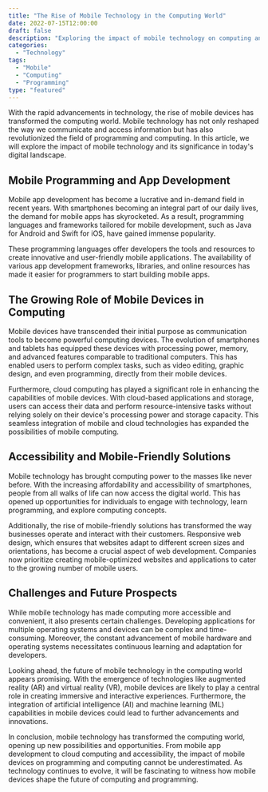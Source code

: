 ```yaml
--- 
title: "The Rise of Mobile Technology in the Computing World" 
date: 2022-07-15T12:00:00 
draft: false 
description: "Exploring the impact of mobile technology on computing and programming" 
categories: 
  - "Technology" 
tags: 
  - "Mobile" 
  - "Computing" 
  - "Programming" 
type: "featured" 
--- 
```


With the rapid advancements in technology, the rise of mobile devices has transformed the computing world. Mobile technology has not only reshaped the way we communicate and access information but has also revolutionized the field of programming and computing. In this article, we will explore the impact of mobile technology and its significance in today's digital landscape.

## Mobile Programming and App Development

Mobile app development has become a lucrative and in-demand field in recent years. With smartphones becoming an integral part of our daily lives, the demand for mobile apps has skyrocketed. As a result, programming languages and frameworks tailored for mobile development, such as Java for Android and Swift for iOS, have gained immense popularity.

These programming languages offer developers the tools and resources to create innovative and user-friendly mobile applications. The availability of various app development frameworks, libraries, and online resources has made it easier for programmers to start building mobile apps.

## The Growing Role of Mobile Devices in Computing

Mobile devices have transcended their initial purpose as communication tools to become powerful computing devices. The evolution of smartphones and tablets has equipped these devices with processing power, memory, and advanced features comparable to traditional computers. This has enabled users to perform complex tasks, such as video editing, graphic design, and even programming, directly from their mobile devices.

Furthermore, cloud computing has played a significant role in enhancing the capabilities of mobile devices. With cloud-based applications and storage, users can access their data and perform resource-intensive tasks without relying solely on their device's processing power and storage capacity. This seamless integration of mobile and cloud technologies has expanded the possibilities of mobile computing.

## Accessibility and Mobile-Friendly Solutions

Mobile technology has brought computing power to the masses like never before. With the increasing affordability and accessibility of smartphones, people from all walks of life can now access the digital world. This has opened up opportunities for individuals to engage with technology, learn programming, and explore computing concepts.

Additionally, the rise of mobile-friendly solutions has transformed the way businesses operate and interact with their customers. Responsive web design, which ensures that websites adapt to different screen sizes and orientations, has become a crucial aspect of web development. Companies now prioritize creating mobile-optimized websites and applications to cater to the growing number of mobile users.

## Challenges and Future Prospects

While mobile technology has made computing more accessible and convenient, it also presents certain challenges. Developing applications for multiple operating systems and devices can be complex and time-consuming. Moreover, the constant advancement of mobile hardware and operating systems necessitates continuous learning and adaptation for developers.

Looking ahead, the future of mobile technology in the computing world appears promising. With the emergence of technologies like augmented reality (AR) and virtual reality (VR), mobile devices are likely to play a central role in creating immersive and interactive experiences. Furthermore, the integration of artificial intelligence (AI) and machine learning (ML) capabilities in mobile devices could lead to further advancements and innovations.

In conclusion, mobile technology has transformed the computing world, opening up new possibilities and opportunities. From mobile app development to cloud computing and accessibility, the impact of mobile devices on programming and computing cannot be underestimated. As technology continues to evolve, it will be fascinating to witness how mobile devices shape the future of computing and programming.
